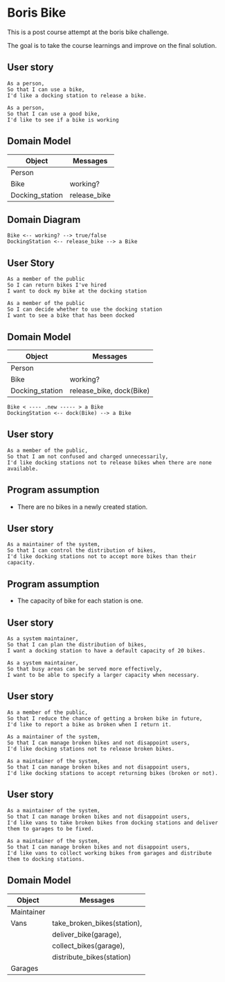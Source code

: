 # Boris Bike

This is a post course attempt at the boris bike challenge.

The goal is to take the course learnings and improve on the final solution.

## User story

```
As a person,
So that I can use a bike,
I'd like a docking station to release a bike.

As a person,
So that I can use a good bike,
I'd like to see if a bike is working
```

## Domain Model

| Object          | Messages     |
| --------------- | ------------ |
| Person          |
| Bike            | working?     |
| Docking_station | release_bike |

## Domain Diagram

```
Bike <-- working? --> true/false
DockingStation <-- release_bike --> a Bike
```

## User Story

```
As a member of the public
So I can return bikes I've hired
I want to dock my bike at the docking station

As a member of the public
So I can decide whether to use the docking station
I want to see a bike that has been docked
```

## Domain Model

| Object          | Messages                 |
| --------------- | ------------------------ |
| Person          |                          |
| Bike            | working?                 |
| Docking_station | release_bike, dock(Bike) |

```
Bike < ---- .new ----- > a Bike
DockingStation <-- dock(Bike) --> a Bike
```

## User story

```
As a member of the public,
So that I am not confused and charged unnecessarily,
I'd like docking stations not to release bikes when there are none available.
```

## Program assumption

- There are no bikes in a newly created station.

## User story

```
As a maintainer of the system,
So that I can control the distribution of bikes,
I'd like docking stations not to accept more bikes than their capacity.
```

## Program assumption

- The capacity of bike for each station is one.

## User story

```
As a system maintainer,
So that I can plan the distribution of bikes,
I want a docking station to have a default capacity of 20 bikes.

As a system maintainer,
So that busy areas can be served more effectively,
I want to be able to specify a larger capacity when necessary.
```

## User story

```
As a member of the public,
So that I reduce the chance of getting a broken bike in future,
I'd like to report a bike as broken when I return it.

As a maintainer of the system,
So that I can manage broken bikes and not disappoint users,
I'd like docking stations not to release broken bikes.

As a maintainer of the system,
So that I can manage broken bikes and not disappoint users,
I'd like docking stations to accept returning bikes (broken or not).
```

## User story

```
As a maintainer of the system,
So that I can manage broken bikes and not disappoint users,
I'd like vans to take broken bikes from docking stations and deliver them to garages to be fixed.

As a maintainer of the system,
So that I can manage broken bikes and not disappoint users,
I'd like vans to collect working bikes from garages and distribute them to docking stations.
```

## Domain Model

| Object     | Messages                    |
| ---------- | --------------------------- |
| Maintainer |                             |
| Vans       | take_broken_bikes(station), |
|            | deliver_bike(garage),       |
|            | collect_bikes(garage),      |
|            | distribute_bikes(station)   |
| Garages    |                             |
